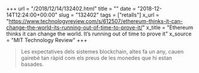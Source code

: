 +++
url = "/2018/12/14/132402.html"
title = ""
date = "2018-12-14T12:24:00+00:00"
slug = "132402"
tags = ["retalls"]
x_url = "https://www.technologyreview.com/s/612507/ethereum-thinks-it-can-change-the-world-its-running-out-of-time-to-prove-it/"
x_title = "Ethereum thinks it can change the world. It’s running out of time to prove it"
x_source = "MIT Technology Review"
+++

> Les expectatives dels sistemes blockchain, altes fa un any, cauen gairebé tan ràpid com els preus de les monedes que hi estan basades.
